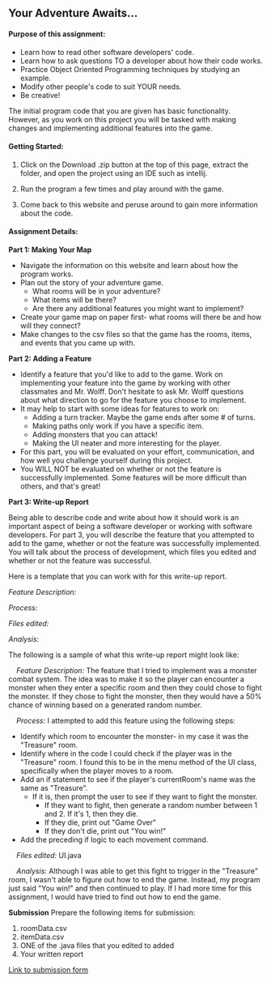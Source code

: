 ## Your Adventure Awaits... 

#### **Purpose of this assignment:**

*   Learn how to read other software developers' code.
*   Learn how to ask questions TO a developer about how their code works.
*   Practice Object Oriented Programming techniques by studying an example.
*   Modify other people's code to suit YOUR needs.
*   Be creative!

The initial program code that you are given has basic functionality. However, as you work on this project you will be tasked with making changes and implementing additional features into the game.

#### **Getting Started:**

1. Click on the Download .zip button at the top of this page, extract the folder, and open the project using an IDE such as intellij.

2. Run the program a few times and play around with the game. 

3. Come back to this website and peruse around to gain more information about the code.

#### **Assignment Details:**

**Part 1: Making Your Map**
- Navigate the information on this website and learn about how the program works. 
- Plan out the story of your adventure game. 
  - What rooms will be in your adventure? 
  - What items will be there? 
  - Are there any additional features you might want to implement?
- Create your game map on paper first- what rooms will there be and how will they connect?
- Make changes to the csv files so that the game has the rooms, items, and events that you came up with.

**Part 2: Adding a Feature**
- Identify a feature that you'd like to add to the game. Work on implementing your feature into the game by working with other classmates and Mr. Wolff. Don't hesitate to ask Mr. Wolff questions about what direction to go for the feature you choose to implement.
- It may help to start with some ideas for features to work on:
  - Adding a turn tracker. Maybe the game ends after some # of turns.
  - Making paths only work if you have a specific item.
  - Adding monsters that you can attack!
  - Making the UI neater and more interesting for the player.
- For this part, you will be evaluated on your effort, communication, and how well you challenge yourself during this project.
- You WILL NOT be evaluated on whether or not the feature is successfully implemented. Some features will be more difficult than others, and that's great!

**Part 3: Write-up Report**

Being able to describe code and write about how it should work is an important aspect of being a software developer or working with software developers. 
For part 3, you will describe the feature that you attempted to add to the game, whether or not the feature was successfully implemented. 
You will talk about the process of development, which files you edited and whether or not the feature was successful. 
 
Here is a template that you can work with for this write-up report.

*Feature Description:* 

*Process:* 

*Files edited:*

*Analysis:*


The following is a sample of what this write-up report might look like:

&nbsp;&nbsp;&nbsp;&nbsp;*Feature Description:* 
The feature that I tried to implement was a monster combat system. 
The idea was to make it so the player can encounter a monster when they enter a specific room and then they could chose to fight the monster.
If they chose to fight the monster, then they would have a 50% chance of winning based on a generated random number.

&nbsp;&nbsp;&nbsp;&nbsp;*Process:* I attempted to add this feature using the following steps:
- Identify which room to encounter the monster- in my case it was the "Treasure" room.
- Identify where in the code I could check if the player was in the "Treasure" room. I found this to be in the menu method of the UI class, specifically when the player moves to a room.
- Add an if statement to see if the player's currentRoom's name was the same as "Treasure".
  - If it is, then prompt the user to see if they want to fight the monster.
    -  If they want to fight, then generate a random number between 1 and 2. If it's 1, then they die.
    - If they die, print out "Game Over"
    - If they don't die, print out "You win!"
- Add the preceding if logic to each movement command.


&nbsp;&nbsp;&nbsp;&nbsp;*Files edited:* UI.java

&nbsp;&nbsp;&nbsp;&nbsp;*Analysis:* Although I was able to get this fight to trigger in the "Treasure" room, I wasn't able to figure out how to end the game.
Instead, my program just said "You win!" and then continued to play. If I had more time for this assignment, I would have tried to find out how to end the game.

**Submission**
Prepare the following items for submission:
1. roomData.csv
2. itemData.csv
3. ONE of the .java files that you edited to added
4. Your written report

[Link to submission form](https://forms.gle/StD8fMAqJyVV2q576)